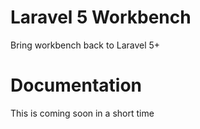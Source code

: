 # Laravel 5 Workbench

Bring workbench back to Laravel 5+

# Documentation

This is coming soon in a short time